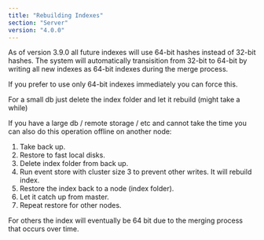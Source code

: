 ```yaml
---
title: "Rebuilding Indexes"
section: "Server"
version: "4.0.0"
---
```


As of version 3.9.0 all future indexes will use 64-bit hashes instead of 32-bit hashes. The system will automatically transisition from 32-bit to 64-bit by writing all new indexes as 64-bit indexes during the merge process.

If you prefer to use only 64-bit indexes immediately you can force this.

For a small db just delete the index folder and let it rebuild (might
take a while)

If you have a large db / remote storage / etc and cannot take the time
you can also do this operation offline on another node:

1. Take back up.
2. Restore to fast local disks.
3. Delete index folder from back up.
4. Run event store with cluster size 3 to prevent other writes. It will rebuild index.
5. Restore the index back to a node (index folder).
6. Let it catch up from master.
7. Repeat restore for other nodes.

For others the index will eventually be 64 bit due to the merging
process that occurs over time.
